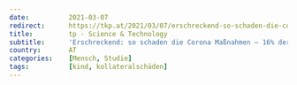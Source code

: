 ```yaml
---
date:          2021-03-07
redirect:      https://tkp.at/2021/03/07/erschreckend-so-schaden-die-corona-massnahmen-16-der-kinder-mit-suizidalen-gedanken/
title:         tp - Science & Technology
subtitle:      'Erschreckend: so schaden die Corona Maßnahmen – 16% der Kinder mit suizidalen Gedanken'
country:       AT
categories:    [Mensch, Studie]
tags:          [kind, kollateralschäden]
---
```


